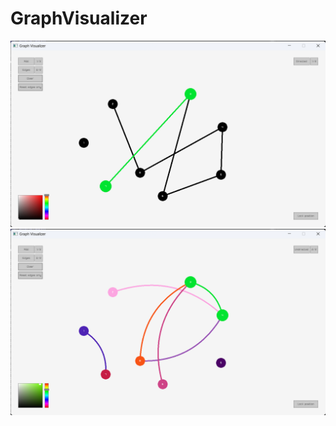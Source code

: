 # GraphVisualizer
![Preview](https://github.com/maybeLucas6y6/GraphVisualizer/blob/master/graphvisualizer1.png?raw=true)
![Preview](https://github.com/maybeLucas6y6/GraphVisualizer/blob/master/graphvisualizer2.png?raw=true)
